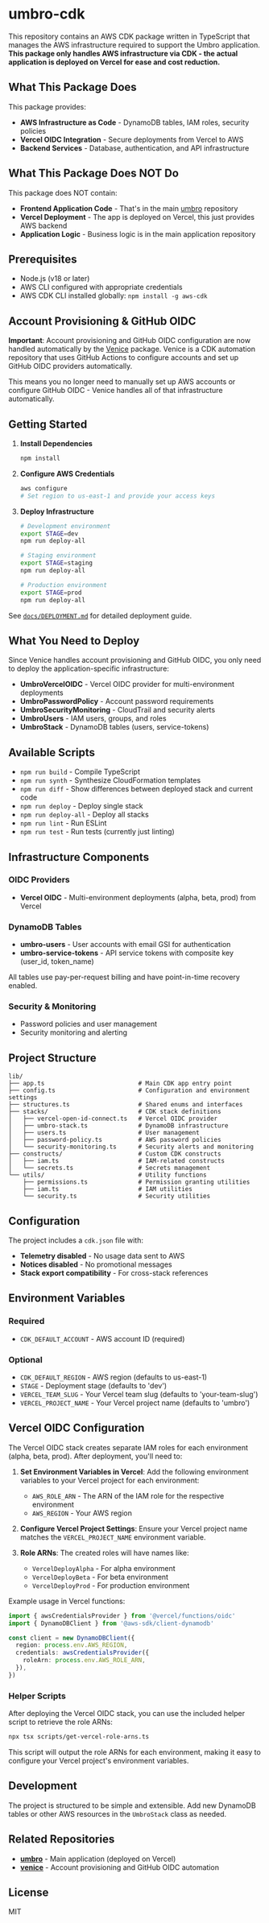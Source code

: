 # umbro-cdk

This repository contains an AWS CDK package written in TypeScript that manages the AWS infrastructure required to support the Umbro application. **This package only handles AWS infrastructure via CDK - the actual application is deployed on Vercel for ease and cost reduction.**

## What This Package Does

This package provides:
- **AWS Infrastructure as Code** - DynamoDB tables, IAM roles, security policies
- **Vercel OIDC Integration** - Secure deployments from Vercel to AWS
- **Backend Services** - Database, authentication, and API infrastructure

## What This Package Does NOT Do

This package does NOT contain:
- **Frontend Application Code** - That's in the main [umbro](https://github.com/coltenkrauter/umbro) repository
- **Vercel Deployment** - The app is deployed on Vercel, this just provides AWS backend
- **Application Logic** - Business logic is in the main application repository

## Prerequisites

- Node.js (v18 or later)
- AWS CLI configured with appropriate credentials
- AWS CDK CLI installed globally: `npm install -g aws-cdk`

## Account Provisioning & GitHub OIDC

**Important**: Account provisioning and GitHub OIDC configuration are now handled automatically by the [Venice](https://github.com/coltenkrauter/venice) package. Venice is a CDK automation repository that uses GitHub Actions to configure accounts and set up GitHub OIDC providers automatically.

This means you no longer need to manually set up AWS accounts or configure GitHub OIDC - Venice handles all of that infrastructure automatically.

## Getting Started

1. **Install Dependencies**
   ```bash
   npm install
   ```

2. **Configure AWS Credentials**
   ```bash
   aws configure
   # Set region to us-east-1 and provide your access keys
   ```

3. **Deploy Infrastructure**
   ```bash
   # Development environment
   export STAGE=dev
   npm run deploy-all

   # Staging environment  
   export STAGE=staging
   npm run deploy-all

   # Production environment
   export STAGE=prod
   npm run deploy-all
   ```

See [`docs/DEPLOYMENT.md`](docs/DEPLOYMENT.md) for detailed deployment guide.

## What You Need to Deploy

Since Venice handles account provisioning and GitHub OIDC, you only need to deploy the application-specific infrastructure:

- **UmbroVercelOIDC** - Vercel OIDC provider for multi-environment deployments  
- **UmbroPasswordPolicy** - Account password requirements
- **UmbroSecurityMonitoring** - CloudTrail and security alerts
- **UmbroUsers** - IAM users, groups, and roles
- **UmbroStack** - DynamoDB tables (users, service-tokens)

## Available Scripts

- `npm run build` - Compile TypeScript
- `npm run synth` - Synthesize CloudFormation templates
- `npm run diff` - Show differences between deployed stack and current code
- `npm run deploy` - Deploy single stack
- `npm run deploy-all` - Deploy all stacks
- `npm run lint` - Run ESLint
- `npm run test` - Run tests (currently just linting)

## Infrastructure Components

### OIDC Providers
- **Vercel OIDC** - Multi-environment deployments (alpha, beta, prod) from Vercel

### DynamoDB Tables
- **umbro-users** - User accounts with email GSI for authentication
- **umbro-service-tokens** - API service tokens with composite key (user_id, token_name)

All tables use pay-per-request billing and have point-in-time recovery enabled.

### Security & Monitoring
- Password policies and user management
- Security monitoring and alerting

## Project Structure

```
lib/
├── app.ts                          # Main CDK app entry point
├── config.ts                       # Configuration and environment settings
├── structures.ts                   # Shared enums and interfaces
├── stacks/                         # CDK stack definitions
│   ├── vercel-open-id-connect.ts   # Vercel OIDC provider
│   ├── umbro-stack.ts              # DynamoDB infrastructure
│   ├── users.ts                    # User management
│   ├── password-policy.ts          # AWS password policies
│   └── security-monitoring.ts      # Security alerts and monitoring
├── constructs/                     # Custom CDK constructs
│   ├── iam.ts                      # IAM-related constructs
│   └── secrets.ts                  # Secrets management
└── utils/                          # Utility functions
    ├── permissions.ts              # Permission granting utilities
    ├── iam.ts                      # IAM utilities
    └── security.ts                 # Security utilities
```

## Configuration

The project includes a `cdk.json` file with:
- **Telemetry disabled** - No usage data sent to AWS
- **Notices disabled** - No promotional messages
- **Stack export compatibility** - For cross-stack references

## Environment Variables

### Required
- `CDK_DEFAULT_ACCOUNT` - AWS account ID (required)

### Optional
- `CDK_DEFAULT_REGION` - AWS region (defaults to us-east-1)
- `STAGE` - Deployment stage (defaults to 'dev')
- `VERCEL_TEAM_SLUG` - Your Vercel team slug (defaults to 'your-team-slug')
- `VERCEL_PROJECT_NAME` - Your Vercel project name (defaults to 'umbro')

## Vercel OIDC Configuration

The Vercel OIDC stack creates separate IAM roles for each environment (alpha, beta, prod). After deployment, you'll need to:

1. **Set Environment Variables in Vercel**: Add the following environment variables to your Vercel project for each environment:
   - `AWS_ROLE_ARN` - The ARN of the IAM role for the respective environment
   - `AWS_REGION` - Your AWS region

2. **Configure Vercel Project Settings**: Ensure your Vercel project name matches the `VERCEL_PROJECT_NAME` environment variable.

3. **Role ARNs**: The created roles will have names like:
   - `VercelDeployAlpha` - For alpha environment
   - `VercelDeployBeta` - For beta environment  
   - `VercelDeployProd` - For production environment

Example usage in Vercel functions:
```typescript
import { awsCredentialsProvider } from '@vercel/functions/oidc'
import { DynamoDBClient } from '@aws-sdk/client-dynamodb'

const client = new DynamoDBClient({
  region: process.env.AWS_REGION,
  credentials: awsCredentialsProvider({
    roleArn: process.env.AWS_ROLE_ARN,
  }),
})
```

### Helper Scripts

After deploying the Vercel OIDC stack, you can use the included helper script to retrieve the role ARNs:

```bash
npx tsx scripts/get-vercel-role-arns.ts
```

This script will output the role ARNs for each environment, making it easy to configure your Vercel project's environment variables.

## Development

The project is structured to be simple and extensible. Add new DynamoDB tables or other AWS resources in the `UmbroStack` class as needed.

## Related Repositories

- **[umbro](https://github.com/coltenkrauter/umbro)** - Main application (deployed on Vercel)
- **[venice](https://github.com/coltenkrauter/venice)** - Account provisioning and GitHub OIDC automation

## License

MIT
